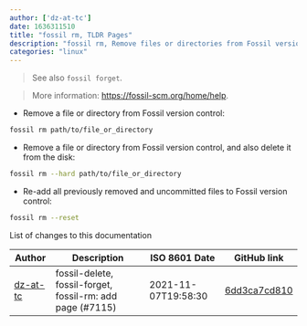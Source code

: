 ```yaml
---
author: ['dz-at-tc']
date: 1636311510
title: "fossil rm, TLDR Pages"
description: "fossil rm, Remove files or directories from Fossil version control."
categories: "linux"
---
```

> See also `fossil forget`.

> More information: <https://fossil-scm.org/home/help>.

- Remove a file or directory from Fossil version control:

```bash
fossil rm path/to/file_or_directory
```

- Remove a file or directory from Fossil version control, and also delete it from the disk:

```bash
fossil rm --hard path/to/file_or_directory
```

- Re-add all previously removed and uncommitted files to Fossil version control:

```bash
fossil rm --reset
```
List of changes to this documentation


Author | Description | ISO 8601 Date | GitHub link
------|-----|-----|-----
[dz-at-tc](mailto:49352191+dz-at-tc@users.noreply.github.com) | fossil-delete, fossil-forget, fossil-rm: add page (#7115) | 2021-11-07T19:58:30 | [6dd3ca7cd810](https://github.com/tldr-pages/tldr/commit/6dd3ca7cd810f4fe410b3a54428805a7289779fc)

